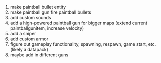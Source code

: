 1. make paintball bullet entity
2. make paintball gun fire paintball bullets
3. add custom sounds
4. add a high-powered paintball gun for bigger maps (extend current paintballgunitem, increase velocity)
5. add a sniper
6. add custom armor
7. figure out gameplay functionality, spawning, respawn, game start, etc. (likely a datapack)
8. maybe add in different guns